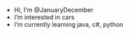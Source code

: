- Hi, I’m @JanuaryDecember 
- I’m interested in cars
- I’m currently learning java, c#, python

<!---
JanuaryDecember/JanuaryDecember is a ✨ special ✨ repository because its `README.md` (this file) appears on your GitHub profile.
You can click the Preview link to take a look at your changes.
--->
